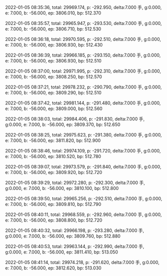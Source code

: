 2022-01-05 08:35:36, total: 29969.174, p: -292.950, delta:7.000 手, g:0.000, e: 7.000, b: -56.000, ep: 3806.010, bp: 512.370

2022-01-05 08:35:57, total: 29965.947, p: -293.530, delta:7.000 手, g:0.000, e: 7.000, b: -56.000, ep: 3806.710, bp: 512.530

2022-01-05 08:36:18, total: 29970.595, p: -292.510, delta:7.000 手, g:0.000, e: 7.000, b: -56.000, ep: 3806.930, bp: 512.430

2022-01-05 08:36:39, total: 29966.185, p: -293.150, delta:7.000 手, g:0.000, e: 7.000, b: -56.000, ep: 3806.930, bp: 512.510

2022-01-05 08:37:00, total: 29971.995, p: -292.310, delta:7.000 手, g:0.000, e: 7.000, b: -56.000, ep: 3808.250, bp: 512.570

2022-01-05 08:37:21, total: 29978.232, p: -290.790, delta:7.000 手, g:0.000, e: 7.000, b: -56.000, ep: 3809.290, bp: 512.510

2022-01-05 08:37:42, total: 29981.144, p: -291.480, delta:7.000 手, g:0.000, e: 7.000, b: -56.000, ep: 3809.000, bp: 512.560

2022-01-05 08:38:03, total: 29984.406, p: -291.830, delta:7.000 手, g:0.000, e: 7.000, b: -56.000, ep: 3809.370, bp: 512.650

2022-01-05 08:38:25, total: 29975.623, p: -291.380, delta:7.000 手, g:0.000, e: 7.000, b: -56.000, ep: 3811.820, bp: 512.900

2022-01-05 08:38:46, total: 29974.109, p: -291.720, delta:7.000 手, g:0.000, e: 7.000, b: -56.000, ep: 3810.520, bp: 512.780

2022-01-05 08:39:07, total: 29973.579, p: -291.840, delta:7.000 手, g:0.000, e: 7.000, b: -56.000, ep: 3809.920, bp: 512.720

2022-01-05 08:39:29, total: 29972.280, p: -292.300, delta:7.000 手, g:0.000, e: 7.000, b: -56.000, ep: 3810.100, bp: 512.800

2022-01-05 08:39:50, total: 29965.256, p: -292.510, delta:7.000 手, g:0.000, e: 7.000, b: -56.000, ep: 3809.810, bp: 512.790

2022-01-05 08:40:11, total: 29968.559, p: -292.960, delta:7.000 手, g:0.000, e: 7.000, b: -56.000, ep: 3808.800, bp: 512.720

2022-01-05 08:40:32, total: 29966.198, p: -293.280, delta:7.000 手, g:0.000, e: 7.000, b: -56.000, ep: 3809.760, bp: 512.880

2022-01-05 08:40:53, total: 29963.144, p: -292.990, delta:7.000 手, g:0.000, e: 7.000, b: -56.000, ep: 3811.410, bp: 513.050

2022-01-05 08:41:14, total: 29974.218, p: -291.620, delta:7.000 手, g:0.000, e: 7.000, b: -56.000, ep: 3812.620, bp: 513.030